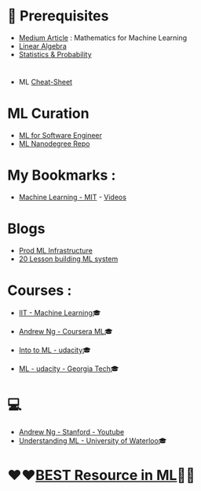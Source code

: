 # :closed_lock_with_key: Prerequisites
* [Medium Article](https://towardsdatascience.com/the-mathematics-of-machine-learning-894f046c568) : Mathematics for Machine Learning
* [Linear Algebra](https://github.com/adhikariaman01/BookmarkSiteList/tree/master/MyBookmarkedLink/LinearAlgebra)
* [Statistics & Probability](https://github.com/adhikariaman01/BookmarkSiteList/blob/master/MyBookmarkedLink/Statistics/README.md)

# 
* ML [Cheat-Sheet](http://ml-cheatsheet.readthedocs.io/en/latest/applications.html)

# ML Curation 

* [ML for Software Engineer](https://github.com/ZuzooVn/machine-learning-for-software-engineers)
* [ML Nanodegree Repo](https://github.com/machinelearningnanodegree)



# My Bookmarks :
* [Machine Learning - MIT](https://ocw.mit.edu/courses/electrical-engineering-and-computer-science/6-867-machine-learning-fall-2006/) - [Videos](https://www.youtube.com/playlist?list=PLUl4u3cNGP619EG1wp0kT-7rDE_Az5TNd)

# Blogs 
* [Prod ML Infrastructure](https://machinelearningmastery.com/building-a-production-machine-learning-infrastructure/)
* [20 Lesson building ML system](https://www.kdnuggets.com/2015/12/xamat-20-lessons-building-machine-learning-systems.html)

# Courses :
* [IIT - Machine Learning](https://www.youtube.com/playlist?list=PLYihddLF-CgYuWNL55Wg8ALkm6u8U7gps):mortar_board: 
* [Andrew Ng - Coursera ML](https://www.coursera.org/learn/machine-learning):mortar_board: 

* [Into to ML - udacity](https://www.udacity.com/course/intro-to-machine-learning--ud120):mortar_board: 
* [ML - udacity - Georgia Tech](https://www.udacity.com/course/machine-learning--ud262):mortar_board: 

#   :computer:
* [Andrew Ng - Stanford - Youtube](https://www.youtube.com/playlist?list=PLA89DCFA6ADACE599)
* [Understanding ML - University of Waterloo](https://www.youtube.com/watch?v=b5NlRg8SjZg&list=PLPW2keNyw-usgvmR7FTQ3ZRjfLs5jT4BO):mortar_board:

# :heart::heart:[BEST Resource in ML](https://machinelearningmastery.com/start-here/):green_heart::green_heart:
